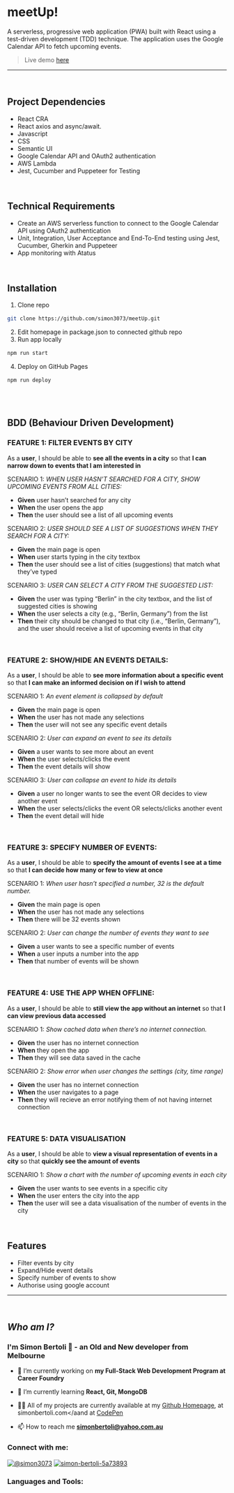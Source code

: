 # **meetUp!**

A serverless, progressive web application (PWA) built with React using a
test-driven development (TDD) technique. The application uses the Google
Calendar API to fetch upcoming events.
<br />

> Live demo <a href="https://simon3073.github.io/meetUp/" target="_blank">here</a>

---

<br/>

## **Project Dependencies**

-   React CRA
-   React axios and async/await.
-   Javascript
-   CSS
-   Semantic UI
-   Google Calendar API and OAuth2 authentication
-   AWS Lambda
-   Jest, Cucumber and Puppeteer for Testing

<br/>

## **Technical Requirements**

-   Create an AWS serverless function to connect to the Google Calendar API using OAuth2 authentication
-   Unit, Integration, User Acceptance and End-To-End testing using Jest, Cucumber, Gherkin and Puppeteer
-   App monitoring with Atatus

<br/>

## **Installation**

1. Clone repo

```bash
git clone https://github.com/simon3073/meetUp.git
```

2. Edit homepage in package.json to connected github repo
3. Run app locally

```bash
npm run start
```

4. Deploy on GitHub Pages

```bash
npm run deploy
```

<br/>
<br/>

## **BDD (Behaviour Driven Development)**

### **FEATURE 1:** FILTER EVENTS BY CITY

As a **user**, I should be able to **see all the events in a city** so that **I can narrow down to events that I am interested in**

SCENARIO 1: _WHEN USER HASN’T SEARCHED FOR A CITY, SHOW UPCOMING EVENTS FROM ALL CITIES:_

-   **Given** user hasn’t searched for any city
-   **When** the user opens the app
-   **Then** the user should see a list of all upcoming events

SCENARIO 2: _USER SHOULD SEE A LIST OF SUGGESTIONS WHEN THEY SEARCH FOR A CITY:_

-   **Given** the main page is open
-   **When** user starts typing in the city textbox
-   **Then** the user should see a list of cities (suggestions) that match what they’ve typed

SCENARIO 3: _USER CAN SELECT A CITY FROM THE SUGGESTED LIST:_

-   **Given** the user was typing “Berlin” in the city textbox, and the list of suggested cities is showing
-   **When** the user selects a city (e.g., “Berlin, Germany”) from the list
-   **Then** their city should be changed to that city (i.e., “Berlin, Germany”), and the user should receive a list of upcoming events in that city

<br/>

### **FEATURE 2:** SHOW/HIDE AN EVENTS DETAILS:

As a **user**, I should be able to **see more information about a specific event** so that **I can make an informed decision on if I wish to attend**

SCENARIO 1: _An event element is collapsed by default_

-   **Given** the main page is open
-   **When** the user has not made any selections
-   **Then** the user will not see any specific event details

SCENARIO 2: _User can expand an event to see its details_

-   **Given** a user wants to see more about an event
-   **When** the user selects/clicks the event
-   **Then** the event details will show

SCENARIO 3: _User can collapse an event to hide its details_

-   **Given** a user no longer wants to see the event OR decides to view another event
-   **When** the user selects/clicks the event OR selects/clicks another event
-   **Then** the event detail will hide

<br/>

### **FEATURE 3:** SPECIFY NUMBER OF EVENTS:

As a **user**, I should be able to **specify the amount of events I see at a time** so that **I can decide how many or few to view at once**

SCENARIO 1: _When user hasn’t specified a number, 32 is the default number._

-   **Given** the main page is open
-   **When** the user has not made any selections
-   **Then** there will be 32 events shown

SCENARIO 2: _User can change the number of events they want to see_

-   **Given** a user wants to see a specific number of events
-   **When** a user inputs a number into the app
-   **Then** that number of events will be shown

<br/>

### **FEATURE 4:** USE THE APP WHEN OFFLINE:

As a **user**, I should be able to **still view the app without an internet** so that **I can view previous data accessed**

SCENARIO 1: _Show cached data when there’s no internet connection._

-   **Given** the user has no internet connection
-   **When** they open the app
-   **Then** they will see data saved in the cache

SCENARIO 2: _Show error when user changes the settings (city, time range)_

-   **Given** the user has no internet connection
-   **When** the user navigates to a page
-   **Then** they will recieve an error notifying them of not having internet connection

<br/>

### **FEATURE 5:** DATA VISUALISATION

As a **user**, I should be able to **view a visual representation of events in a city** so that **quickly see the amount of events**

SCENARIO 1: _Show a chart with the number of upcoming events in each city_

>

-   **Given** the user wants to see events in a specific city
-   **When** the user enters the city into the app
-   **Then** the user will see a data visualisation of the number of events in the city

<br/>

## **Features**

-   Filter events by city
-   Expand/Hide event details
-   Specify number of events to show
-   Authorise using google account
    <br/>

---

<br/>
<h2 align="left"><i>Who am I?</i></h2>
<h3 align="left">I'm Simon Bertoli 👋 - an Old and New developer from Melbourne</h3>

-   🔭 I’m currently working on **my Full-Stack Web Development Program at Career Foundry**

-   🌱 I’m currently learning **React, Git, MongoDB**

-   👨‍💻 All of my projects are currently available at my <a href="https://github.com/simon3073" target="_blank">Github Homepage</a>, at <aand href="http://simonbertoli.com" target="_blank">simonbertoli.com</aand at <a href="https://codepen.io/simon3073" target="_blank">CodePen</a>

-   📫 How to reach me **simonbertoli@yahoo.com.au**

<h3 align="left">Connect with me:</h3>
<p align="left">
<a href="https://codepen.io/simon3073" target="_blank"><img align="center" src="https://raw.githubusercontent.com/rahuldkjain/github-profile-readme-generator/master/src/images/icons/Social/codepen.svg" alt="@simon3073" height="30" width="40" /></a>
<a href="https://linkedin.com/in/simon-bertoli-5a73893" target="_blank"><img align="center" src="https://raw.githubusercontent.com/rahuldkjain/github-profile-readme-generator/master/src/images/icons/Social/linked-in-alt.svg" alt="simon-bertoli-5a73893" height="30" width="40" /></a>
</p>

<h3 align="left">Languages and Tools:</h3>
<p align="left"<a href="https://getbootstrap.com" target="_blank" rel="noreferrer"<img src="https://raw.githubusercontent.com/devicons/devicon/master/icons/bootstrap/bootstrap-plain-wordmark.svg" alt="bootstrap" width="40" height="40"/</a<a href="https://www.w3schools.com/css/" target="_blank" rel="noreferrer"<img src="https://raw.githubusercontent.com/devicons/devicon/master/icons/css3/css3-original-wordmark.svg" alt="css3" width="40" height="40"/</a<a href="https://git-scm.com/" target="_blank" rel="noreferrer"<img src="https://www.vectorlogo.zone/logos/git-scm/git-scm-icon.svg" alt="git" width="40" height="40"/</a<a href="https://www.w3.org/html/" target="_blank" rel="noreferrer"<img src="https://raw.githubusercontent.com/devicons/devicon/master/icons/html5/html5-original-wordmark.svg" alt="html5" width="40" height="40"/</a<a href="https://www.adobe.com/in/products/illustrator.html" target="_blank" rel="noreferrer"<img src="https://www.vectorlogo.zone/logos/adobe_illustrator/adobe_illustrator-icon.svg" alt="illustrator" width="40" height="40"/</a<a href="https://developer.mozilla.org/en-US/docs/Web/JavaScript" target="_blank" rel="noreferrer"<img src="https://raw.githubusercontent.com/devicons/devicon/master/icons/javascript/javascript-original.svg" alt="javascript" width="40" height="40"/</a<a href="https://www.mysql.com/" target="_blank" rel="noreferrer"<img src="https://raw.githubusercontent.com/devicons/devicon/master/icons/mysql/mysql-original-wordmark.svg" alt="mysql" width="40" height="40"/</a<a href="https://nodejs.org" target="_blank" rel="noreferrer"<img src="https://raw.githubusercontent.com/devicons/devicon/master/icons/nodejs/nodejs-original-wordmark.svg" alt="nodejs" width="40" height="40"/</a<a href="https://www.photoshop.com/en" target="_blank" rel="noreferrer"<img src="https://raw.githubusercontent.com/devicons/devicon/master/icons/photoshop/photoshop-line.svg" alt="photoshop" width="40" height="40"/</a<a href="https://www.php.net" target="_blank" rel="noreferrer"<img src="https://raw.githubusercontent.com/devicons/devicon/master/icons/php/php-original.svg" alt="php" width="40" height="40"/</a<a href="https://reactjs.org/" target="_blank" rel="noreferrer"<img src="https://raw.githubusercontent.com/devicons/devicon/master/icons/react/react-original-wordmark.svg" alt="react" width="40" height="40"/</a<a href="https://sass-lang.com" target="_blank" rel="noreferrer"<img src="https://raw.githubusercontent.com/devicons/devicon/master/icons/sass/sass-original.svg" alt="sass" width="40" height="40"/</a<a href="https://www.adobe.com/products/xd.html" target="_blank" rel="noreferrer"<img src="https://cdn.worldvectorlogo.com/logos/adobe-xd.svg" alt="xd" width="40" height="40"/</a<a href="https://zapier.com" target="_blank" rel="noreferrer"<img src="https://www.vectorlogo.zone/logos/zapier/zapier-icon.svg" alt="zapier" width="40" height="40"/</a</p>
